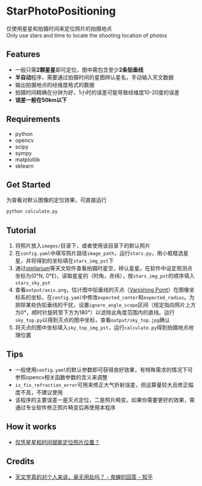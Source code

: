 # StarPhotoPositioning
仅使用星星和拍摄时间来定位照片的拍摄地点  
Only use stars and time to locate the shooting location of photos  
## Features
- 一般只需**2颗星星**即可定位，图中需包含至少**2条铅垂线**
- **半自动**程序，需要通过拍摄时间的星图辨认星名，手动输入天文数据
- 输出拍摄地点的经维度格式的数据
- 拍摄时间精确在分钟为好，1小时的误差可能导致经维度10-20度的误差
- **误差一般在50km以下**
## Requirements
- python
- opencv
- scipy
- sympy
- matplotlib
- sklearn
## Get Started
为查看对默认图像的定位效果，可直接运行
```bash
python calculate.py
```
## Tutorial
1. 将照片放入`images/`目录下，或者使用该目录下的默认照片
2. 在`config.yaml`中填写照片路径`image_path`，运行`stars.py`，用小框框选星星，并将得到的坐标填在`stars_img_pst`下
3. 通过[stellarium](https://stellarium.org)等天文软件查看拍摄时星空，辨认星星。在软件中设定观测点坐标为(0°N, 0°E)，读取星星的（时角，赤纬），按`stars_img_pst`的顺序填入`stars_sky_pst`
4. 查看`output/axis.png`，估计图中铅垂线的灭点（[Vanishing Point](https://en.wikipedia.org/wiki/Vanishing_point)）在图像坐标系的坐标，在`config.yaml`中修改`expected_center`和`expected_radius`。为排除某些伪铅垂线的干扰，设置`ignore_angle_scope`区间（规定指向照片上方为0°，顺时针旋转至下方为180°）以滤除此角度范围内的直线。运行`sky_top.py`以得到灭点的图中坐标，查看`output/sky_top.jpg`确认
5. 将灭点的图中坐标填入`sky_top_img_pst`，运行`calculate.py`得到拍摄地点地理位置
## Tips
- 一般使用`config.yaml`的默认参数即可获得良好效果，有特殊需求的情况下可参照opencv相关函数参数的含义来调整
- `is_fix_refraction_error`可用来修正大气折射误差，但运算量较大且修正幅度不高，不建议使用
- 该程序的主要误差一是灭点定位，二是照片畸变。如果你需要更好的效果，需通过专业软件修正照片畸变后再使用本程序
## How it works
- [仅凭星星和时间就能定位照片位置？](https://caveallegory.cn/2024/04/%E4%BB%85%E5%87%AD%E6%98%9F%E6%98%9F%E5%92%8C%E6%97%B6%E9%97%B4%E5%B0%B1%E8%83%BD%E5%AE%9A%E4%BD%8D%E7%85%A7%E7%89%87%E4%BD%8D%E7%BD%AE%EF%BC%9F/)
## Credits
- [天文学真的对个人来说，毫无用处吗？ - 鬼蝉的回答 - 知乎](
https://www.zhihu.com/question/603566190/answer/3313965267)
